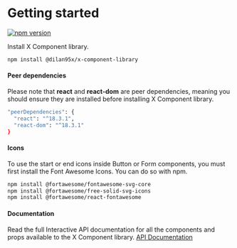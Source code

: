  # Getting started
[![npm version](https://img.shields.io/npm/v/@dilan95x/x-component-library.svg?style=flat-square)](https://www.npmjs.com/package/@dilan95x/x-component-library)

 

<div className="sb-container">
  <div className='sb-section-title'> 
    Install X Component library. 

```sh
npm install @dilan95x/x-component-library
```

<h4 className="sb-section-item-heading">Peer dependencies</h4>
Please note that <b>react</b> and <b>react-dom</b> are peer dependencies,
meaning you should ensure they are installed before installing X Component
library.

```sh
"peerDependencies": {
  "react": "^18.3.1",
  "react-dom": "^18.3.1"
}
```

<h4 className="sb-section-item-heading">Icons</h4>
To use the start or end icons inside Button or Form components, you must first
install the Font Awesome Icons. You can do so with npm.

```sh
npm install @fortawesome/fontawesome-svg-core
npm install @fortawesome/free-solid-svg-icons
npm install @fortawesome/react-fontawesome
```

 </div> 
</div>
  
<h4 className="sb-section-item-heading">Documentation</h4>
Read the full Interactive API documentation for all the components and props available to the X Component library.
 <a href="https://dilan95x.github.io/X-Component-Library/" target="_blank">API Documentation </a><br></br>

  </div> 
</div>
